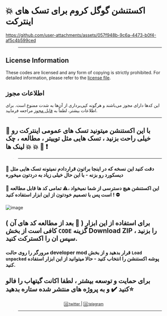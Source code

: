 # 💥 اکستنشن گوگل کروم برای تسک های اینترکت



https://github.com/user-attachments/assets/057f948b-9c6a-4473-b0f4-af5c4b599ced



> ---------------------------------------------

## License Information

These codes are licensed and any form of copying is strictly prohibited. For detailed information, please refer to the [license file](./LICENSE).

## اطلاعات مجوز

این کدها دارای مجوز می‌باشند و هرگونه کپی‌برداری از آن‌ها به شدت ممنوع است. برای اطلاعات بیشتر، لطفاً به [فایل مجوز](./LICENSE) مراجعه فرمایید.

> ---------------------------------------------

## 🔸 با این اکستنشن میتونید تسک های عمومی اینترکت رو خیلی راحت بزنید ، تسک هایی مثل توییتر ، مطالعه ، چک لینک ها 💥 💥 💢 ❗
> ----------------------------------------------

### 🔸 دقت کنید این نسخه که در اینجا براتون قراردادم نمیتونه تسک هایی مثل دیسکورد رو بزنه - با این حال خیلی زیاد به دردتون میخوره

### 🔸 این اکستنشن هیچ دسترسی از شما نمیخواد ،⚠️ تمامی کد ها قابل مطالعه است پس با تصمیم خودتون از این ابزار استفاده کنید ! ⛔
![image](https://github.com/user-attachments/assets/c18a34af-26e2-4bc9-b7a8-da82a657c36a)


## برای استفاده از این ابزار ( 🚧 بعد از مطالعه کد های آن ) کافی است از بخش `CODE` گزینه Download ZIP را بزنید ، سپس ان را اکسترکت کنید.

### مرورگر را روی حالت developer mod قرار بدهید و از بخش `Load unpacked` پوشه اکستنشن را انتخاب کنید - حالا میتوانید از این ابزار استفاده کنید.



## برای حمایت و توسعه بیشتر ، لطفا اکانت گیتهاب را فالو کنید ✔️ و به پروژه های منتشر شده ستاره بدهید⭐

<div align="center">
    <p>
        <a href="Https://x.com/0xOneiros">
            <small>🆔 twitter </small>  
        </a>
        | 
        <a href="Https://t.me/xOneiros">
            <small>🆔 telegram </small>  
        </a>
    </p>
</div>

> --------------------------------------------
